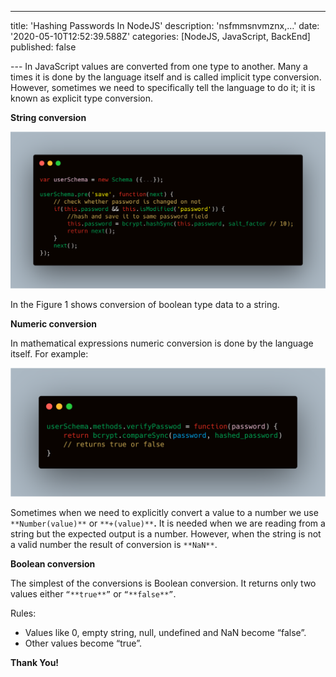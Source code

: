 ---
title: 'Hashing Passwords In NodeJS'
description: 'nsfmmsnvmznx,…'
date: '2020-05-10T12:52:39.588Z'
categories: [NodeJS, JavaScript, BackEnd]
published: false

--- In JavaScript values are converted from one type to another. Many a times it is done by the language itself and is called implicit type conversion. However, sometimes we need to specifically tell the language to do it; it is known as explicit type conversion.

**String conversion**

![Figure 1: **Conversion from Boolean to String**](./asset-1.png)

In the Figure 1 shows conversion of boolean type data to a string.

**Numeric conversion**

In mathematical expressions numeric conversion is done by the language itself. For example:

![Figure 2: **Conversion from String to Number**](./asset-2.png)

Sometimes when we need to explicitly convert a value to a number we use `**Number(value)**` or `**+(value)**`**.** It is needed when we are reading from a string but the expected output is a number. However, when the string is not a valid number the result of conversion is `**NaN**`.

**Boolean conversion**

The simplest of the conversions is Boolean conversion. It returns only two values either `“**true**”` or `“**false**”`.

Rules:

- Values like 0, empty string, null, undefined and NaN become “false”.
- Other values become “true”.

**Thank You!**
